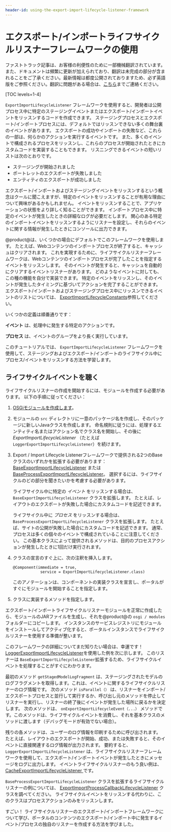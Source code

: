 ```yaml
---
header-id: using-the-export-import-lifecycle-listener-framework
---
```


# エクスポート/インポートライフサイクルリスナーフレームワークの使用

<p class="alert alert-info"><span class="wysiwyg-color-blue120">ファストトラック記事は、お客様の利便性のために一部機械翻訳されています。また、ドキュメントは頻繁に更新が加えられており、翻訳は未完成の部分が含まれることをご了承ください。最新情報は都度公開されておりますため、必ず英語版をご参照ください。翻訳に問題がある場合は、<a href="mailto:support-content-jp@liferay.com">こちら</a>までご連絡ください。</span></p>

[TOC levels=1-4]

`ExportImportLifecycleListener` フレームワークを使用すると、開発者は公開プロセス中に特定のステージングイベントまたはエクスポート/インポートイベントをリッスンするコードを作成できます。 ステージングプロセスとエクスポート/インポートプロセスには、デフォルトではリッスンできない多くの舞台裏のイベントがあります。 エクスポートの成功やインポートの失敗など、これらの一部は、何らかのアクションを実行するイベントです。 また、多くのイベントで構成されるプロセスをリッスンし、これらのプロセスが開始されたときにカスタムコードを実装することもできます。 リスニングできるイベントの短いリストは次のとおりです。

  - ステージングが開始されました
  - ポートレットのエクスポートが失敗しました
  - エンティティのエクスポートが成功しました

エクスポート/インポートおよびステージングイベントをリッスンするという概念はクールに聞こえますが、特定のイベントをリッスンすることが有用な理由について興味があるかもしれません。 イベントをリッスンすることで、アプリケーションの状態をより詳しく知ることができます。 インポートプロセス中に特定のイベントが発生したときの詳細なログが必要だとします。 関心のある特定のインポートイベントをリッスンするようにリスナーを設定し、それらのイベントに関する情報が発生したときにコンソールに出力できます。

@product@は、いくつかの場合にデフォルトでこのフレームワークを使用します。 たとえば、Webコンテンツのインポートプロセスが終了すると、キャッシュはクリアされます。 これを実現するために、ライフサイクルリスナーフレームワークは、Webコンテンツのインポートプロセスが完了したことを指定するイベントをリッスンします。 そのイベントが発生すると、キャッシュを自動的にクリアするイベントリスナーがあります。 どのようなイベントに対しても、この種の機能を自分で実装できます。 特定のイベントをリッスンし、そのイベントが発生したタイミングに基づいてアクションを完了することができます。 エクスポート/インポートおよびステージングプロセス中にリッスンできるイベントのリストについては、 [ExportImportLifecycleConstants](@platform-ref@/7.1-latest/javadocs/portal-kernel/com/liferay/exportimport/kernel/lifecycle/ExportImportLifecycleConstants.html)参照してください。

いくつかの定義は順番通りです：

**イベント** は、処理中に発生する特定のアクションです。

**プロセス** は、イベントのグループをより長く実行しています。

このチュートリアルでは、 `ExportImportLifecycleListener` フレームワークを使用して、ステージングおよびエクスポート/インポートのライフサイクル中にプロセス/イベントをリッスンする方法を学習します。

## ライフサイクルイベントを聴く

ライフサイクルリスナーの作成を開始するには、モジュールを作成する必要があります。 以下の手順に従ってください：

1.  [OSGiモジュールを作成します](/docs/7-1/tutorials/-/knowledge_base/t/starting-module-development#creating-a-module)。

2.  モジュールの `src` ディレクトリに一意のパッケージ名を作成し、そのパッケージに新しいJavaクラスを作成します。 命名規則に従うには、処理するエンティティ名またはアクション名でクラス名を開始し、その後に *ExportImportLifecycleListener* （たとえば `LoggerExportImportLifecycleListener`）を続けます。

3.  Export / Import Lifecycle Listenerフレームワークで提供される2つのBaseクラスのいずれかを拡張する必要があります： [BaseExportImportLifecycleListener](@platform-ref@/7.1-latest/javadocs/portal-kernel/com/liferay/exportimport/kernel/lifecycle/BaseExportImportLifecycleListener.html) または [BaseProcessExportImportLifecycleListener](@platform-ref@/7.1-latest/javadocs/portal-kernel/com/liferay/exportimport/kernel/lifecycle/BaseProcessExportImportLifecycleListener.html)。 選択するには、ライフサイクルのどの部分を聞きたいかを考慮する必要があります。

    ライフサイクル中に特定の *イベント* をリッスンする場合は、 `BaseExportImportLifecycleListener` クラスを拡張します。 たとえば、レイアウトのエクスポートが失敗した場合にカスタムコードを記述できます。

    ライフサイクル中に *プロセス* をリッスンする場合は、 `BaseProcessExportImportLifecycleListener` クラスを拡張します。 たとえば、サイトの公開が失敗した場合にカスタムコードを記述できます。 通常、プロセスは多くの個々のイベントで構成されていることに注意してください。 この基本クラスによって提供されるメソッドは、目的のプロセスアクションが発生したときに1回だけ実行されます。

4.  クラスの宣言のすぐ上に、次の注釈を挿入します。
   
        @Component(immediate = true, 
                    service = ExportImportLifecycleListener.class)

    このアノテーションは、コンポーネントの実装クラスを宣言し、ポータルがすぐにモジュールを開始することを指定します。

5.  クラスに実装するメソッドを指定します。

エクスポート/インポートライフサイクルリスナーモジュールを正常に作成したら、モジュールのJARファイルを生成し、それを@product@の `osgi / modules` フォルダーにコピーします。 インスタンスのサービスレジストリにモジュールをインストールしてアクティブ化すると、ポータルインスタンスでライフサイクルリスナーを使用する準備が整います。

このフレームワークの詳細についてまだ知りたい場合は、幸運です！ [LoggerExportImportLifecycleListener](@app-ref@/web-experience/latest/javadocs/com/liferay/exportimport/lifecycle/LoggerExportImportLifecycleListener.html)を使用した例を次に示します。 このリスナーは `BaseExportImportLifecycleListener`拡張するため、ライフサイクルイベントを処理することがすぐにわかります。

最初のメソッド `getStagedModelLogFragment` は、ステージングされたモデルのログフラグメントを取得します。これは、イベントに関するライフサイクルリスナーのログ情報です。 次のメソッド `isParallel（）` は、リスナーをインポート/エクスポートプロセスと並行して実行するか、呼び出し元のメソッドを停止してリスナーを実行し、リスナーの終了後にイベントが発生した場所に戻るかを決定します。 次のメソッドは、 `onExportImportLifecycleEvent（...）` メソッドです。このメソッドは、ライフサイクルイベントを消費し、それを基本クラスのメソッドに渡します（デバッグモードが有効でない場合）。

残りの各メソッドは、ユーザーのログ情報を印刷するために呼び出されます。 たとえば、レイアウトのエクスポートが開始、成功、または失敗すると、そのイベントに直接関連するログ情報が出力されます。 要約すると、 `LoggerExportImportLifecycleListener` は、ライフサイクルリスナーフレームワークを使用して、エクスポート/インポートイベントが発生したときにメッセージをログに出力します。 イベントライフサイクルリスナーのもう</a>良い例は、 [CacheExportImportLifecycleListener ](@app-ref@/web-experience/latest/javadocs/com/liferay/exportimport/lifecycle/CacheExportImportLifecycleListener.html)です。

`BaseProcessExportImportLifecycleListener` クラスを拡張するライフサイクルリスナーの例については、 [ExportImportProcessCallbackLifecycleListener](@app-ref@/web-experience/latest/javadocs/com/liferay/exportimport/lifecycle/ExportImportProcessCallbackLifecycleListener.html) クラスを調べてください。 ライフサイクルイベントをリッスンする代わりに、このクラスはプロセスアクションのみをリッスンします。

すごい！ ライフサイクルリスナーのエクスポート/インポートフレームワークについて学び、ポータルのコンテンツのエクスポート/インポート中に発生するイベント/プロセスの独自のリスナーを作成する方法を学びました。
